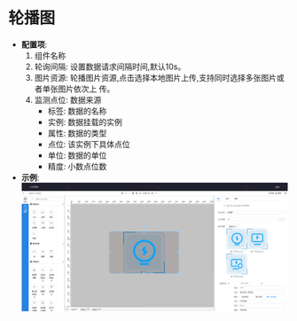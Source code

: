 # 轮播图
* **配置项**:  
    1. 组件名称
    2. 轮询间隔: 设置数据请求间隔时间,默认10s。
    3. 图片资源: 轮播图片资源,点击选择本地图片上传,支持同时选择多张图片或者单张图片依次上
    传。
    4.  监测点位: 数据来源
        - 标签: 数据的名称
        - 实例: 数据挂载的实例
        - 属性: 数据的类型
        - 点位: 该实例下具体点位
        - 单位: 数据的单位
        - 精度: 小数点位数
* **示例**:    
![avatar](../../assets/lunbo.png)